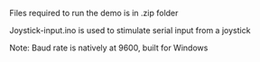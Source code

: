 Files required to run the demo is in .zip folder

Joystick-input.ino is used to stimulate serial input from a joystick

Note: Baud rate is natively at 9600, built for Windows

